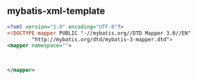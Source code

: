 ## mybatis-xml-template

```xml
<?xml version="1.0" encoding="UTF-8"?>
<!DOCTYPE mapper PUBLIC "-//mybatis.org//DTD Mapper 3.0//EN"
		"http://mybatis.org/dtd/mybatis-3-mapper.dtd">
<mapper namespace="">

	

</mapper>

```

